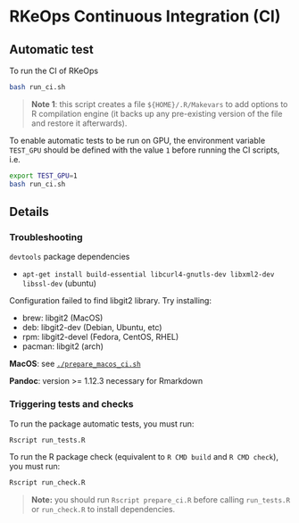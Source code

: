 # RKeOps Continuous Integration (CI)

## Automatic test

To run the CI of RKeOps 
```bash
bash run_ci.sh
```

> **Note 1**: this script creates a file `${HOME}/.R/Makevars` to add options to R compilation engine (it backs up any pre-existing version of the file and restore it afterwards).

To enable automatic tests to be run on GPU, the environment variable `TEST_GPU` should be defined with the value `1` before running the CI scripts, i.e.
```bash
export TEST_GPU=1
bash run_ci.sh
```

## Details

### Troubleshooting

`devtools` package dependencies
  - `apt-get install build-essential libcurl4-gnutls-dev libxml2-dev libssl-dev` (ubuntu)

Configuration failed to find libgit2 library. Try installing:
  - brew: libgit2 (MacOS)
  - deb: libgit2-dev (Debian, Ubuntu, etc)
  - rpm: libgit2-devel (Fedora, CentOS, RHEL)
  - pacman: libgit2 (arch)

**MacOS**: see [`./prepare_macos_ci.sh`](./prepare_macos_ci.sh)

**Pandoc**: version >= 1.12.3 necessary for Rmarkdown

### Triggering tests and checks

To run the package automatic tests, you must run:
```bash
Rscript run_tests.R
```

To run the R package check (equivalent to `R CMD build` and `R CMD check`), you must run:
```bash
Rscript run_check.R
```

> **Note:** you should run `Rscript prepare_ci.R` before calling `run_tests.R` or `run_check.R` to install dependencies.
